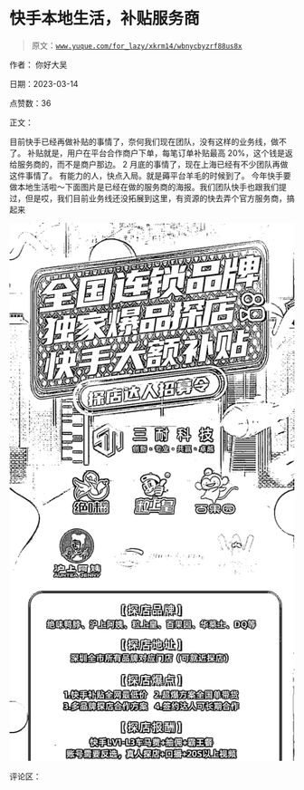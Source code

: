 # 快手本地生活，补贴服务商

> 原文：[`www.yuque.com/for_lazy/xkrm14/wbnycbyzrf88us8x`](https://www.yuque.com/for_lazy/xkrm14/wbnycbyzrf88us8x)

作者： 你好大吴

日期：2023-03-14

点赞数：36

正文：

目前快手已经再做补贴的事情了，奈何我们现在团队，没有这样的业务线，做不了。 补贴就是，用户在平台合作商户下单，每笔订单补贴最高 20%，这个钱是返给服务商的，而不是商户那边。 2 月底的事情了，现在上海已经有不少团队再做这件事情了。 有能力的人，快点入局。就是薅平台羊毛的时候到了。 今年快手要做本地生活啦～下面图片是已经在做的服务商的海报。我们团队快手也跟我们提过，但是哎，我们目前业务线还没拓展到这里，有资源的快去弄个官方服务商，搞起来

![](img/48d75d43fa64f3e937d5edd932db8368.png)  

评论区：

